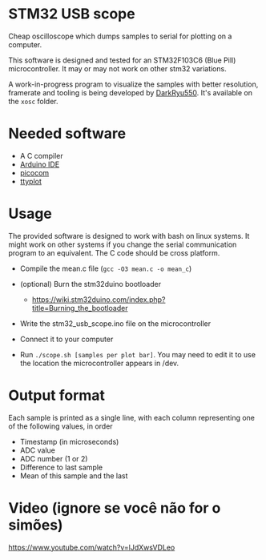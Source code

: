 # STM32 USB scope

Cheap oscilloscope which dumps samples to serial for plotting on a computer.

This software is designed and tested for an STM32F103C6 (Blue Pill) microcontroller. It may or
may not work on other stm32 variations.

A work-in-progress program to visualize the samples with better resolution, framerate and tooling
is being developed by [DarkRyu550](https://github.com/DarkRyu550). It's available on the `xosc` folder.

# Needed software

- A C compiler
- [Arduino IDE](https://www.arduino.cc/en/Main/Software)
- [picocom](https://github.com/npat-efault/picocom)
- [ttyplot](https://github.com/tenox7/ttyplot)

# Usage

The provided software is designed to work with bash on linux systems. It might work on other systems
if you change the serial communication program to an equivalent. The C code should be cross platform.

- Compile the mean.c file (`gcc -O3 mean.c -o mean_c`)


- (optional) Burn the stm32duino bootloader
    * https://wiki.stm32duino.com/index.php?title=Burning_the_bootloader
- Write the stm32_usb_scope.ino file on the microcontroller
- Connect it to your computer
- Run `./scope.sh [samples per plot bar]`. You may need to edit it to use the location the microcontroller
  appears in /dev.

# Output format

Each sample is printed as a single line, with each column representing one of the following values, in order

- Timestamp (in microseconds)
- ADC value
- ADC number (1 or 2)
- Difference to last sample
- Mean of this sample and the last

# Video (ignore se você não for o simões)

https://www.youtube.com/watch?v=lJdXwsVDLeo
